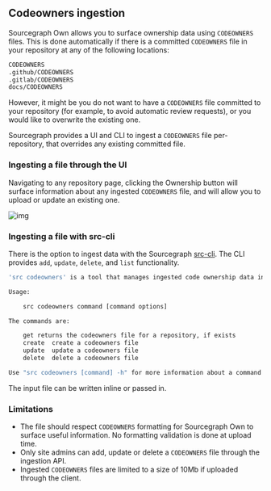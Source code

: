 ## Codeowners ingestion

Sourcegraph Own allows you to surface ownership data using `CODEOWNERS` files. 
This is done automatically if there is a committed `CODEOWNERS` file in your repository at any of the following locations:

```md
CODEOWNERS
.github/CODEOWNERS
.gitlab/CODEOWNERS
docs/CODEOWNERS
```

However, it might be you do not want to have a `CODEOWNERS` file committed to your repository (for example, to avoid automatic review requests), or you would like to overwrite the existing one.

Sourcegraph provides a UI and CLI to ingest a `CODEOWNERS` file per-repository, that overrides any existing committed file.

### Ingesting a file through the UI

Navigating to any repository page, clicking the Ownership button will surface information about any ingested `CODEOWNERS` file, and will allow you to upload or update an existing one.

![img](pending)

### Ingesting a file with src-cli

There is the option to ingest data with the Sourcegraph [src-cli](../cli/quickstart.md).
The CLI provides `add`, `update`, `delete`, and `list` functionality.

```bash
'src codeowners' is a tool that manages ingested code ownership data in a Sourcegraph instance.

Usage:

	src codeowners command [command options]

The commands are:

	get	returns the codeowners file for a repository, if exists
	create	create a codeowners file
	update	update a codeowners file
	delete	delete a codeowners file

Use "src codeowners [command] -h" for more information about a command.
```

The input file can be written inline or passed in. 

### Limitations 

- The file should respect `CODEOWNERS` formatting for Sourcegraph Own to surface useful information. No formatting validation is done at upload time.
- Only site admins can add, update or delete a `CODEOWNERS` file through the ingestion API.
- Ingested `CODEOWNERS` files are limited to a size of 10Mb if uploaded through the client.